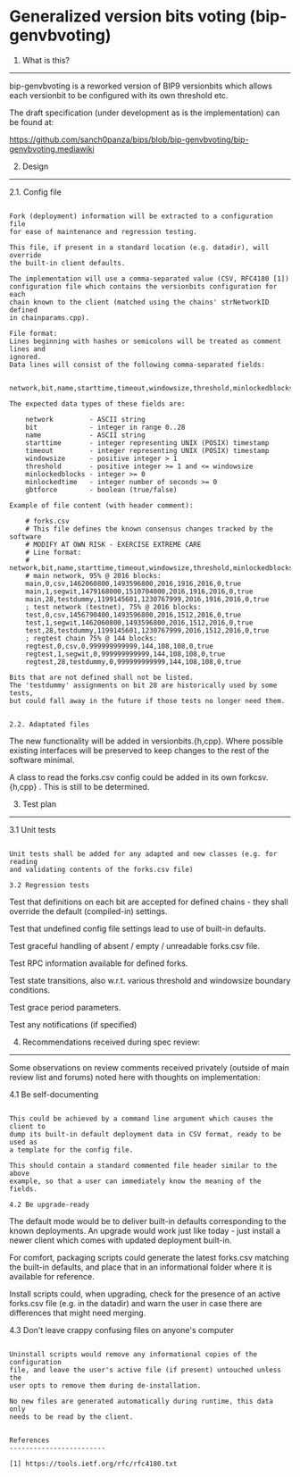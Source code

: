 Generalized version bits voting (bip-genvbvoting)
====================================================

1. What is this?
------------------------

bip-genvbvoting is a reworked version of BIP9 versionbits which allows each
versionbit to be configured with its own threshold etc.

The draft specification (under development as is the implementation)
can be found at:

https://github.com/sanch0panza/bips/blob/bip-genvbvoting/bip-genvbvoting.mediawiki


2. Design
------------------------

2.1. Config file
~~~~~~~~~~~~~~~~~~~~~~~~

Fork (deployment) information will be extracted to a configuration file
for ease of maintenance and regression testing.

This file, if present in a standard location (e.g. datadir), will override
the built-in client defaults.

The implementation will use a comma-separated value (CSV, RFC4180 [1])
configuration file which contains the versionbits configuration for each
chain known to the client (matched using the chains' strNetworkID defined
in chainparams.cpp).

File format:
Lines beginning with hashes or semicolons will be treated as comment lines and
ignored.
Data lines will consist of the following comma-separated fields:

    network,bit,name,starttime,timeout,windowsize,threshold,minlockedblocks,minlockedtime,gbtforce

The expected data types of these fields are:

    network         - ASCII string
    bit             - integer in range 0..28
    name            - ASCII string
    starttime       - integer representing UNIX (POSIX) timestamp
    timeout         - integer representing UNIX (POSIX) timestamp
    windowsize      - positive integer > 1
    threshold       - positive integer >= 1 and <= windowsize
    minlockedblocks - integer >= 0
    minlockedtime   - integer number of seconds >= 0
    gbtforce        - boolean (true/false)

Example of file content (with header comment):

    # forks.csv
    # This file defines the known consensus changes tracked by the software
    # MODIFY AT OWN RISK - EXERCISE EXTREME CARE
    # Line format:
    # network,bit,name,starttime,timeout,windowsize,threshold,minlockedblocks,minlockedtime,gbtforce
    # main network, 95% @ 2016 blocks:
    main,0,csv,1462060800,1493596800,2016,1916,2016,0,true
    main,1,segwit,1479168000,1510704000,2016,1916,2016,0,true
    main,28,testdummy,1199145601,1230767999,2016,1916,2016,0,true
    ; test network (testnet), 75% @ 2016 blocks:
    test,0,csv,1456790400,1493596800,2016,1512,2016,0,true
    test,1,segwit,1462060800,1493596800,2016,1512,2016,0,true
    test,28,testdummy,1199145601,1230767999,2016,1512,2016,0,true
    ; regtest chain 75% @ 144 blocks:
    regtest,0,csv,0,999999999999,144,108,108,0,true
    regtest,1,segwit,0,999999999999,144,108,108,0,true
    regtest,28,testdummy,0,999999999999,144,108,108,0,true

Bits that are not defined shall not be listed.
The 'testdummy' assignments on bit 28 are historically used by some tests,
but could fall away in the future if those tests no longer need them.


2.2. Adaptated files
~~~~~~~~~~~~~~~~~~~~~~~~

The new functionality will be added in versionbits.{h,cpp}.
Where possible existing interfaces will be preserved to keep changes to the
rest of the software minimal.

A class to read the forks.csv config could be added in its own forkcsv.{h,cpp} .
This is still to be determined.


3. Test plan
------------------------

3.1 Unit tests
~~~~~~~~~~~~~~~~~~~~~~~~

Unit tests shall be added for any adapted and new classes (e.g. for reading
and validating contents of the forks.csv file)

3.2 Regression tests
~~~~~~~~~~~~~~~~~~~~~~~~

Test that definitions on each bit are accepted for defined chains - they shall
override the default (compiled-in) settings.

Test that undefined config file settings lead to use of built-in defaults.

Test graceful handling of absent / empty / unreadable forks.csv file.

Test RPC information available for defined forks.

Test state transitions, also w.r.t. various threshold and windowsize boundary
conditions.

Test grace period parameters.

Test any notifications (if specified)


4. Recommendations received during spec review:
--------------------------------------------------------

Some observations on review comments received privately (outside of main review
list and forums) noted here with thoughts on implementation:

4.1 Be self-documenting
~~~~~~~~~~~~~~~~~~~~~~~~~~~~~~~

This could be achieved by a command line argument which causes the client to
dump its built-in default deployment data in CSV format, ready to be used as
a template for the config file.

This should contain a standard commented file header similar to the above
example, so that a user can immediately know the meaning of the fields.

4.2 Be upgrade-ready
~~~~~~~~~~~~~~~~~~~~~~~~~~~~~~~

The default mode would be to deliver built-in defaults corresponding to the
known deployments. An upgrade would work just like today - just install a
newer client which comes with updated deployment built-in.

For comfort, packaging scripts could generate the latest forks.csv matching
the built-in defaults, and place that in an informational folder where it
is available for reference.

Install scripts could, when upgrading, check for the presence of an active
forks.csv file (e.g. in the datadir) and warn the user in case there are
differences that might need merging.

4.3 Don't leave crappy confusing files on anyone's computer
~~~~~~~~~~~~~~~~~~~~~~~~~~~~~~~~~~~~~~~~~~~~~~~~~~~~~~~~~~~~~~~~

Uninstall scripts would remove any informational copies of the configuration
file, and leave the user's active file (if present) untouched unless the
user opts to remove them during de-installation.

No new files are generated automatically during runtime, this data only
needs to be read by the client.


References
------------------------

[1] https://tools.ietf.org/rfc/rfc4180.txt
